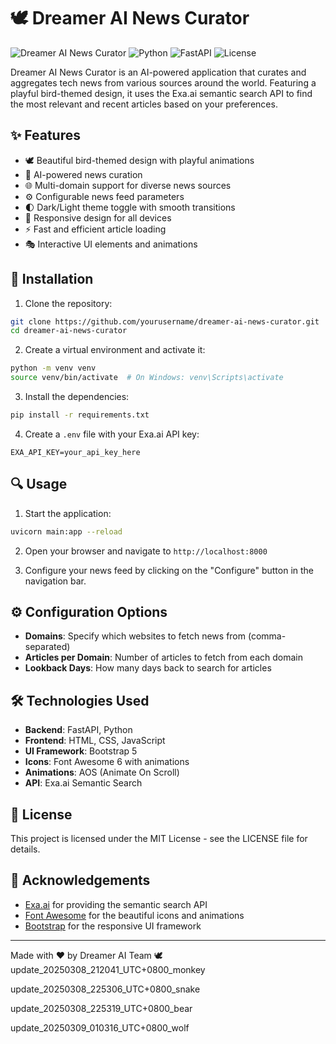 # 🕊️ Dreamer AI News Curator

![Dreamer AI News Curator](https://img.shields.io/badge/Dreamer%20AI-News%20Curator-blue)
![Python](https://img.shields.io/badge/Python-3.8%2B-blue)
![FastAPI](https://img.shields.io/badge/FastAPI-0.95.0%2B-green)
![License](https://img.shields.io/badge/License-MIT-yellow)

Dreamer AI News Curator is an AI-powered application that curates and aggregates tech news from various sources around the world. Featuring a playful bird-themed design, it uses the Exa.ai semantic search API to find the most relevant and recent articles based on your preferences.

## ✨ Features

- 🕊️ Beautiful bird-themed design with playful animations
- 🧠 AI-powered news curation
- 🌐 Multi-domain support for diverse news sources
- ⚙️ Configurable news feed parameters
- 🌓 Dark/Light theme toggle with smooth transitions
- 📱 Responsive design for all devices
- ⚡ Fast and efficient article loading
- 🎭 Interactive UI elements and animations

## 🚀 Installation

1. Clone the repository:
```bash
git clone https://github.com/yourusername/dreamer-ai-news-curator.git
cd dreamer-ai-news-curator
```

2. Create a virtual environment and activate it:
```bash
python -m venv venv
source venv/bin/activate  # On Windows: venv\Scripts\activate
```

3. Install the dependencies:
```bash
pip install -r requirements.txt
```

4. Create a `.env` file with your Exa.ai API key:
```
EXA_API_KEY=your_api_key_here
```

## 🔍 Usage

1. Start the application:
```bash
uvicorn main:app --reload
```

2. Open your browser and navigate to `http://localhost:8000`

3. Configure your news feed by clicking on the "Configure" button in the navigation bar.

## ⚙️ Configuration Options

- **Domains**: Specify which websites to fetch news from (comma-separated)
- **Articles per Domain**: Number of articles to fetch from each domain
- **Lookback Days**: How many days back to search for articles

## 🛠️ Technologies Used

- **Backend**: FastAPI, Python
- **Frontend**: HTML, CSS, JavaScript
- **UI Framework**: Bootstrap 5
- **Icons**: Font Awesome 6 with animations
- **Animations**: AOS (Animate On Scroll)
- **API**: Exa.ai Semantic Search

## 📝 License

This project is licensed under the MIT License - see the LICENSE file for details.

## 🙏 Acknowledgements

- [Exa.ai](https://exa.ai) for providing the semantic search API
- [Font Awesome](https://fontawesome.com) for the beautiful icons and animations
- [Bootstrap](https://getbootstrap.com) for the responsive UI framework

---

Made with ❤️ by Dreamer AI Team 🕊️ 
update_20250308_212041_UTC+0800_monkey

update_20250308_225306_UTC+0800_snake

update_20250308_225319_UTC+0800_bear

update_20250309_010316_UTC+0800_wolf
